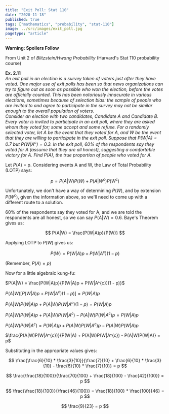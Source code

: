 ```yaml
---
title: "Exit Poll: Stat 110"
date: "2020-11-18"
published: true
tags: ["mathematics", "probability", "stat-110"]
image: ../src/images/exit_poll.jpg
pagetype: "article"
---
```


**Warning: Spoilers Follow**

From Unit 2 of _Blitzstein/Hwang Probability_ (Harvard's Stat 110 probability course)

**Ex. 2.11**<br>
_An exit poll in an election is a survey taken of voters just after they have voted. One major use of exit polls has been so that news organizations can try to figure out as soon as possible who won the election, before the votes are officially counted. This has been notoriously innacurate in various elections, sometimes because of selection bias: the sample of people who are invited to and agree to participate in the survey may not be similar enough to the overall population of voters._<br>
_Consider an election with two candidates, Candidate A and Candidate B. Every voter is invited to participate in an exit poll, where they are asked whom they voted for; some accept and some refuse. For a randomly selected voter, let A be the event that they voted for A, and W be the event that they are willing to participate in the exit poll. Suppose that $P(W|A) = 0.7$ but $P(W|A^{c}) = 0.3$. In the exit poll, 60% of the respondents say they voted for A (assume that they are all honest), suggesting a comfortable victory for A. Find $P(A)$, the true proportion of people who voted for A._

Let $P(A)$ = p. Considering events A and W, the Law of Total Probability (LOTP) says:

$$
p = P(A|W)P(W) + P(A|W^{c})P(W^{c})
$$

Unfortunately, we don't have a way of determining $P(W)$, and by extension $P(W^{c})$, given the information above, so we'll need to come up with a different route to a solution.

60% of the respondents say they voted for A, and we are told the respondents are all honest, so we can say $P(A|W) = 0.6$. Baye's Theorem gives us:

$$
P(A|W) = \frac{P(W|A)p}{P(W)}
$$

Applying LOTP to $P(W)$ gives us:

$$
P(W) = P(W|A)p + P(W|A^{c})(1 - p)
$$

(Remember, $P(A) = p$)

Now for a little algebraic kung-fu:

$P(A|W) = \frac{P(W|A)p}{P(W|A)p + P(W|A^{c})(1 - p)}$

$P(A|W)[P(W|A)p + P(W|A^{c})(1 - p)] = P(W|A)p$

$P(A|W)P(W|A)p + P(A|W)P(W|A^{c})(1 - p) = P(W|A)p$

$P(A|W)P(W|A)p + P(A|W)P(W|A^{c}) - P(A|W)P(W|A^{c})p = P(W|A)p$

$P(A|W)P(W|A^{c}) = P(W|A)p + P(A|W)P(W|A^{c})p - P(A|W)P(W|A)p$

$\frac{P(A|W)P(W|A^{c})}{P(W|A) + P(A|W)P(W|A^{c}) - P(A|W)P(W|A)} = p$

Substituting in the appropriate values gives:

$$
\frac{\frac{6}{10} * \frac{3}{10}}{\frac{7}{10} + \frac{6}{10} * \frac{3}{10} - \frac{6}{10} * \frac{7}{10}} = p
$$

$$
\frac{\frac{18}{100}}{\frac{70}{100} + \frac{18}{100} - \frac{42}{100}} = p
$$

$$
\frac{\frac{18}{100}}{\frac{46}{100}} = \frac{18}{100} * \frac{100}{46} = p
$$

$$
\frac{9}{23} = p
$$
